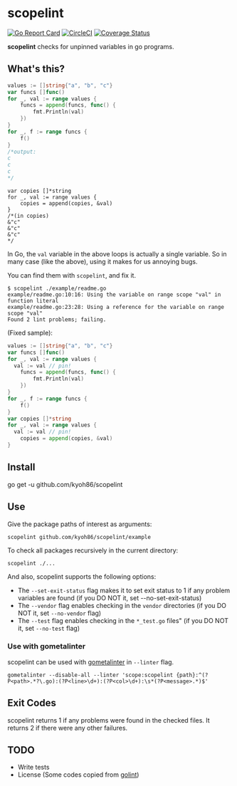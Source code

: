 # scopelint

[![Go Report Card](https://goreportcard.com/badge/github.com/kyoh86/scopelint)](https://goreportcard.com/report/github.com/kyoh86/scopelint)
[![CircleCI](https://img.shields.io/circleci/project/github/kyoh86/scopelint.svg)](https://circleci.com/gh/kyoh86/scopelint)
[![Coverage Status](https://img.shields.io/codecov/c/github/kyoh86/scopelint.svg)](https://codecov.io/gh/kyoh86/scopelint)

**scopelint** checks for unpinned variables in go programs.

## What's this?

```go
values := []string{"a", "b", "c"}
var funcs []func()
for _, val := range values {
	funcs = append(funcs, func() {
		fmt.Println(val)
	})
}
for _, f := range funcs {
	f()
}
/*output:
c
c
c
*/
```

```golang
var copies []*string
for _, val := range values {
	copies = append(copies, &val)
}
/*(in copies)
&"c"
&"c"
&"c"
*/
```

In Go, the `val` variable in the above loops is actually a single variable.
So in many case (like the above), using it makes for us annoying bugs.

You can find them with `scopelint`, and fix it.

```
$ scopelint ./example/readme.go
example/readme.go:10:16: Using the variable on range scope "val" in function literal
example/readme.go:23:28: Using a reference for the variable on range scope "val"
Found 2 lint problems; failing.
```

(Fixed sample):

```go
values := []string{"a", "b", "c"}
var funcs []func()
for _, val := range values {
  val := val // pin!
	funcs = append(funcs, func() {
		fmt.Println(val)
	})
}
for _, f := range funcs {
	f()
}
var copies []*string
for _, val := range values {
  val := val // pin!
	copies = append(copies, &val)
}
```

## Install

go get -u github.com/kyoh86/scopelint

## Use

Give the package paths of interest as arguments:

```
scopelint github.com/kyoh86/scopelint/example
```

To check all packages recursively in the current directory:

```
scopelint ./...
```

And also, scopelint supports the following options:

* The `--set-exit-status` flag makes it to set exit status to 1 if any problem variables are found (if you DO NOT it, set --no-set-exit-status)
* The `--vendor` flag enables checking in the `vendor` directories (if you DO NOT it, set `--no-vendor` flag)
* The `--test` flag enables checking in the `*_test.go` files" (if you DO NOT it, set `--no-test` flag)


### Use with gometalinter

scopelint can be used with [gometalinter](https://github.com/alecthomas/gometalinter) in `--linter` flag.

`gometalinter --disable-all --linter 'scope:scopelint {path}:^(?P<path>.*?\.go):(?P<line>\d+):(?P<col>\d+):\s*(?P<message>.*)$'`

## Exit Codes

scopelint returns 1 if any problems were found in the checked files.
It returns 2 if there were any other failures.

## TODO

- Write tests
- License (Some codes copied from [golint](https://github.com/golang/lint))
